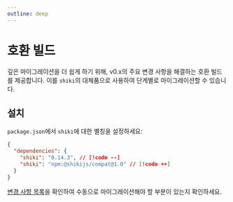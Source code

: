 ```yaml
---
outline: deep
---
```


# 호환 빌드

깊은 마이그레이션을 더 쉽게 하기 위해, v0.x의 주요 변경 사항을 해결하는 호환 빌드를 제공합니다. 이를 `shiki`의 대체품으로 사용하여 단계별로 마이그레이션할 수 있습니다.

## 설치

<Badges name="@shikijs/compat" />

`package.json`에서 `shiki`에 대한 별칭을 설정하세요:

<!-- eslint-skip -->

```json
{
  "dependencies": {
    "shiki": "0.14.3", // [!code --]
    "shiki": "npm:@shikijs/compat@1.0" // [!code ++]
  }
}
```

[변경 사항 목록](/guide/migrate#migrate-from-v0-14)을 확인하여 수동으로 마이그레이션해야 할 부분이 있는지 확인하세요.

